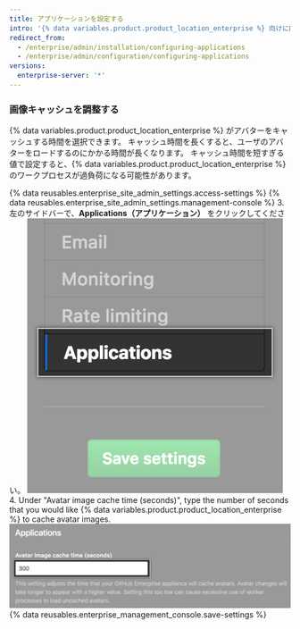 ```yaml
---
title: アプリケーションを設定する
intro: '{% data variables.product.product_location_enterprise %} 向けに内部アプリケーションを設定できます。'
redirect_from:
  - /enterprise/admin/installation/configuring-applications
  - /enterprise/admin/configuration/configuring-applications
versions:
  enterprise-server: '*'
---
```


### 画像キャッシュを調整する

{% data variables.product.product_location_enterprise %} がアバターをキャッシュする時間を選択できます。 キャッシュ時間を長くすると、ユーザのアバターをロードするのにかかる時間が長くなります。 キャッシュ時間を短すぎる値で設定すると、{% data variables.product.product_location_enterprise %} のワークプロセスが過負荷になる可能性があります。

{% data reusables.enterprise_site_admin_settings.access-settings %}
{% data reusables.enterprise_site_admin_settings.management-console %}
3. 左のサイドバーで、**Applications（アプリケーション）** をクリックしてください。 ![[Settings] サイドバーでの [Applications] タブ](/assets/images/enterprise/management-console/sidebar-applications.png)
4. Under "Avatar image cache time (seconds)", type the number of seconds that you would like
{% data variables.product.product_location_enterprise %} to cache avatar images.
![アバター画像キャッシュのフォームフィールド](/assets/images/enterprise/management-console/add-image-caching-value-field.png)
{% data reusables.enterprise_management_console.save-settings %}
